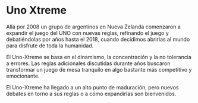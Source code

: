 # Uno Xtreme

Allá por 2008 un grupo de argentinos en Nueva Zelanda comenzaron a expandir el juego del UNO con nuevas reglas, refinando el juego y debatiéndolas por años hasta el 2018, cuando decidimos abrirlas al mundo para disfrute de toda la humanidad.

El Uno-Xtreme se basa en el dinamismo, la concentración y la no tolerancia a errores. Las reglas adicionales discutidas durante años buscaron transformar un juego de mesa tranquilo en algo bastante más competitivo y emocionante.

El Uno-Xtreme ha llegado a un alto punto de maduración, pero nuevos debates en torno a sus reglas o a cómo expandirlas son bienvenidos.
